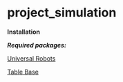 # project_simulation

__Installation__

___Required packages:___

[Universal Robots](https://github.com/ros-industrial/universal_robot/tree/melodic-devel)

[Table Base](https://drive.google.com/drive/folders/100JuX8GpcT_u2RUbGYeqLP7rtylO5HOu?usp=sharing)
